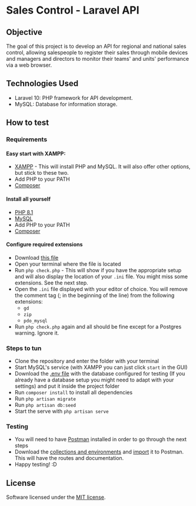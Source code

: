 # Sales Control - Laravel API

## Objective

The goal of this project is to develop an API for regional and national sales control, allowing salespeople to register their sales through mobile devices and managers and directors to monitor their teams' and units' performance via a web browser.

## Technologies Used

- Laravel 10: PHP framework for API development.
- MySQL: Database for information storage.

## How to test

### Requirements
#### Easy start with XAMPP:
- [XAMPP](https://www.apachefriends.org/pt_br/index.html) - This will install PHP and MySQL. It will also offer other options, but stick to these two.
- Add PHP to your PATH
- [Composer](https://getcomposer.org/download/)
#### Install all yourself
- [PHP 8.1](https://www.php.net/downloads)
- [MySQL](https://dev.mysql.com/doc/mysql-getting-started/en/)
- Add PHP to your PATH
- [Composer](https://getcomposer.org/download/)
#### Configure required extensions
- Download [this file](https://gist.github.com/Penfore/07209736991285c8b565922aef95b0ff)
- Open your terminal where the file is located
- Run `php check.php` - This will show if you have the appropriate setup and will also display the location of your `.ini` file. You might miss some extensions. See the next step.
- Open the `.ini` file displayed with your editor of choice. You will remove the comment tag (; in the beginning of the line) from the following extensions:
  - `gd`
  - `zip`
  - `pdo_mysql`
- Run `php check.php` again and all should be fine except for a Postgres warning. Ignore it.

### Steps to tun
- Clone the repository and enter the folder with your terminal
- Start MySQL's service (with XAMPP you can just click `start` in the GUI)
- Download the [.env file](https://drive.proton.me/urls/RZNWDCCX88#XDCwWqoq6IEc) with the database configured for testing (If you already have a database setup you might need to adapt with your settings) and put it inside the project folder
- Run `composer install` to install all dependencies
- Run `php artisan migrate`
- Run `php artisan db:seed`
- Start the serve with `php artisan serve`

### Testing
- You will need to have [Postman](https://www.postman.com/downloads/) installed in order to go through the next steps
- Download the [collections and environments](https://drive.proton.me/urls/Y3JY2YBEMM#aIlsB3nnSuLy) and [import](https://learning.postman.com/docs/getting-started/importing-and-exporting/importing-data/) it to Postman. This will have the routes and documentation.
- Happy testing! :D

## License

Software licensed under the [MIT license](https://opensource.org/licenses/MIT).
